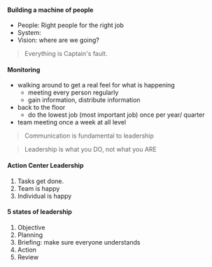 #### Building a machine of people
- People: Right people for the right job
- System: 
- Vision: where are we going?

> Everything is Captain's fault.

#### Monitoring
- walking around to get a real feel for what is happening
    - meeting every person regularly
    - gain information, distribute information
- back to the floor
    - do the lowest job (most important job) once per year/ quarter
- team meeting once a week at all level

> Communication is fundamental to leadership

> Leadership is what you DO, not what you ARE

#### Action Center Leadership
1. Tasks get done.
2. Team is happy
3. Individual is happy

#### 5 states of leadership
1. Objective
2. Planning
3. Briefing: make sure everyone understands
4. Action
5. Review